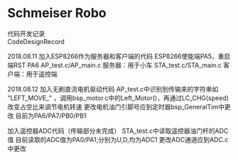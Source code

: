 # Schmeiser Robo

代码开发记录  
CodeDesignRecord


2018.08.11
加入ESP8266作为服务器和客户端的代码
	ESP8266使能端PA5，重启端RST PA6
	AP_test.c/AP_main.c     服务器：用于小车
	STA_test.c/STA_main.c   客户端：用于遥控端


2018.08.12
加入无刷直流电机驱动代码
	AP_test.c中识别到传输来的字符串如 "LEFT_MOVE_" ，调用bsp_motor.c中的Left_Motor()，再通过LC_CHG(speed)改变占空比来调节电机转速
	更改电机油门引脚号应到定时器bsp_GeneralTim中更改
	目前为PA6/PA7/PB0/PB1

加入遥控器ADC代码（传输部分未完成）
	STA_test.c中读取遥控器油门杆的ADC值
	目前读取的ADC值为PA0/PA1,分别为U,D,均为ADC1
	更改ADC通道应到ADC.c中更改
